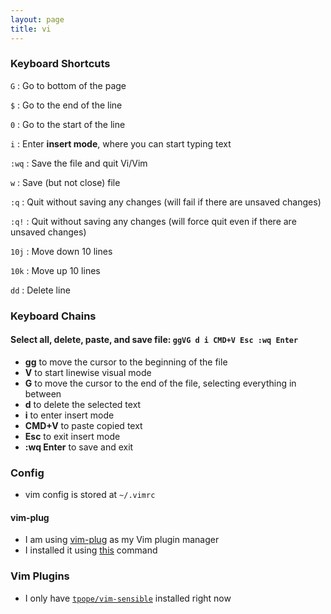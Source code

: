 ```yaml
---
layout: page  
title: vi  
---
```


### Keyboard Shortcuts

`G` : Go to bottom of the page

`$` : Go to the end of the line

`0` : Go to the start of the line

`i` : Enter **insert mode**, where you can start typing text

`:wq` : Save the file and quit Vi/Vim

`w` : Save (but not close) file

`:q` : Quit without saving any changes (will fail if there are unsaved changes)

`:q!` : Quit without saving any changes (will force quit even if there are unsaved changes)

`10j` : Move down 10 lines

`10k` : Move up 10 lines

`dd` : Delete line

### Keyboard Chains

#### Select all, delete, paste, and save file: `ggVG d i CMD+V Esc :wq Enter`
- **gg** to move the cursor to the beginning of the file
- **V** to start linewise visual mode
- **G** to move the cursor to the end of the file, selecting everything in between
- **d** to delete the selected text
- **i** to enter insert mode
- **CMD+V** to paste copied text
- **Esc** to exit insert mode
- **:wq Enter** to save and exit

### Config

- vim config is stored at `~/.vimrc`

#### vim-plug
- I am using [vim-plug](https://github.com/junegunn/vim-plug?tab=readme-ov-file) as my Vim plugin manager
- I installed it using [this](https://github.com/junegunn/vim-plug/blob/d80f495fabff8446972b8695ba251ca636a047b0/README.md#unix) command

### Vim Plugins
- I only have [`tpope/vim-sensible`](https://github.com/tpope/vim-sensible) installed right now